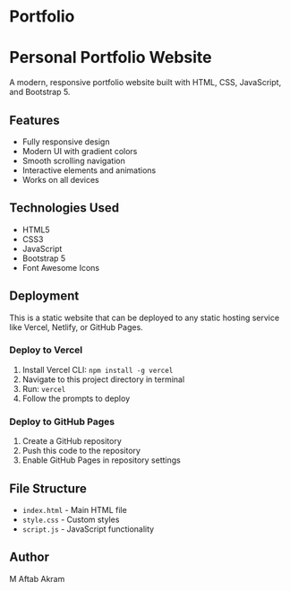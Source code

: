 # Portfolio
# Personal Portfolio Website

A modern, responsive portfolio website built with HTML, CSS, JavaScript, and Bootstrap 5.

## Features
- Fully responsive design
- Modern UI with gradient colors
- Smooth scrolling navigation
- Interactive elements and animations
- Works on all devices

## Technologies Used
- HTML5
- CSS3
- JavaScript
- Bootstrap 5
- Font Awesome Icons

## Deployment
This is a static website that can be deployed to any static hosting service like Vercel, Netlify, or GitHub Pages.

### Deploy to Vercel
1. Install Vercel CLI: `npm install -g vercel`
2. Navigate to this project directory in terminal
3. Run: `vercel`
4. Follow the prompts to deploy

### Deploy to GitHub Pages
1. Create a GitHub repository
2. Push this code to the repository
3. Enable GitHub Pages in repository settings

## File Structure
- `index.html` - Main HTML file
- `style.css` - Custom styles
- `script.js` - JavaScript functionality

## Author
M Aftab Akram
